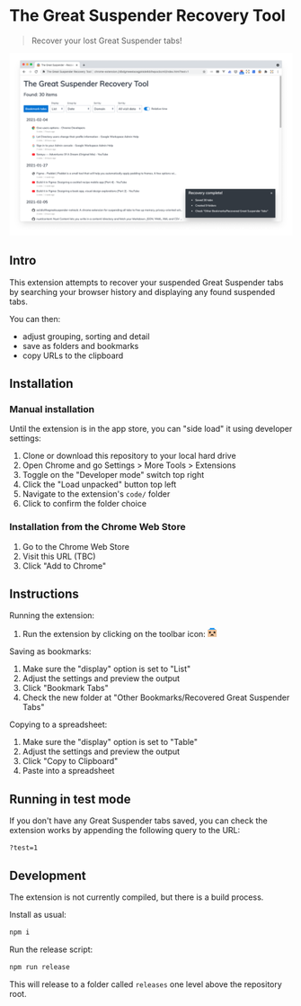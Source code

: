 # The Great Suspender Recovery Tool

> Recover your lost Great Suspender tabs!

![screenshot](artwork/screenshot-list.png)

## Intro

This extension attempts to recover your suspended Great Suspender tabs by searching your browser history and displaying any found suspended tabs.

You can then:

- adjust grouping, sorting and detail
- save as folders and bookmarks
- copy URLs to the clipboard


## Installation

### Manual installation

Until the extension is in the app store, you can "side load" it using developer settings:

1. Clone or download this repository to your local hard drive
2. Open Chrome and go Settings > More Tools > Extensions
3. Toggle on the "Developer mode" switch top right
4. Click the "Load unpacked" button top left
5. Navigate to the extension's `code/` folder
6. Click to confirm the folder choice


### Installation from the Chrome Web Store

1. Go to the Chrome Web Store
2. Visit this URL (TBC)
3. Click "Add to Chrome"


## Instructions

Running the extension:

1. Run the extension by clicking on the toolbar icon: ![icon](src/assets/icons/icon-16.png)

Saving as bookmarks:

1. Make sure the "display" option is set to "List"
2. Adjust the settings and preview the output
3. Click "Bookmark Tabs"
4. Check the new folder at "Other Bookmarks/Recovered Great Suspender Tabs"

Copying to a spreadsheet:

1. Make sure the "display" option is set to "Table"
2. Adjust the settings and preview the output
3. Click "Copy to Clipboard"
4. Paste into a spreadsheet

## Running in test mode

If you don't have any Great Suspender tabs saved, you can check the extension works by appending the following query to the URL:

```
?test=1
```

## Development

The extension is not currently compiled, but there is a build process.

Install as usual:

```bash
npm i
```


Run the release script:

```bash
npm run release
```

This will release to a folder called `releases` one level above the repository root.
